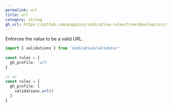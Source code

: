 ```yaml
---
permalink: url
title: url
category: string
gh_url: https://github.com/poppinss/indicative-rules/tree/develop/src/validations/string/url.ts
---
```


Enforces the value to be a valid URL.
 
```ts
import { validations } from 'indicative/validator'
 
const rules = {
  gh_profile: 'url'
}
 
// or
const rules = {
  gh_profile: [
    validations.url()
  ]
}
```